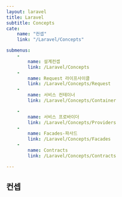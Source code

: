 ```yaml
---
layout: laravel
title: Laravel
subtitle: Concepts
cate:
    name: "컨셉"
    link: "/Laravel/Concepts"

submenus:
    -
        name: 설계컨셉
        link: /Laravel/Concepts
    -
        name: Request 라이프사이클
        link: /Laravel/Concepts/Request
    -
        name: 서비스 컨테이너
        link: /Laravel/Concepts/Container

    -
        name: 서비스 프로바이더
        link: /Laravel/Concepts/Providers
    -
        name: Facades-파사드
        link: /Laravel/Concepts/Facades
    -
        name: Contracts
        link: /Laravel/Concepts/Contracts

---
```


## 컨셉





